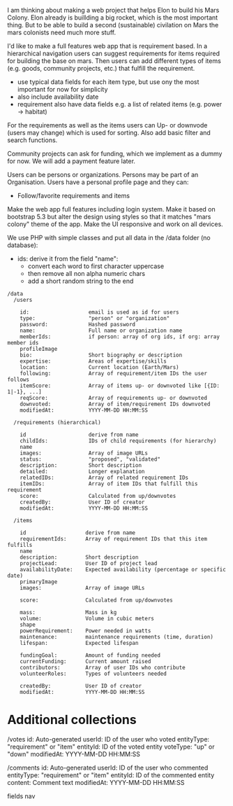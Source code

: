 
I am thinking about making a web project that helps Elon to build his Mars Colony. Elon already is buillding a big rocket, which is the most important thing. But to be able to build a second (sustainable) civilation on Mars the mars colonists need much more stuff.

I'd like to make a full features web app that is requirement based. In a hierarchical navigation users can suggest requirements for items required for building the base on mars. Then users can add different types of items (e.g. goods, community projects, etc.) that fulfill the requirement.

- use typical data fields for each item type, but use ony the most important for now for simplicity
- also include availability date
- requirement also have data fields e.g. a list of related items (e.g. power → habitat)

For the requirements as well as the items users can Up- or downvode (users may change) which is used for sorting. Also add basic filter and search functions.

Community projects can ask for funding, which we implement as a dummy for now. We will add a payment feature later.

Users can be persons or organizations. Persons may be part of an Organisation. Users have a personal profile page and they can:

- Follow/favorite requirements and items

Make the web app full features including login system. Make it based on bootstrap 5.3 but alter the design using styles so that it matches "mars colony" theme of the app. Make the UI responsive and work on all devices.

We use PHP with simple classes and put all data in the /data folder (no database):

- ids: derive it from the field "name":
  - convert each word to first character uppercase
  - then remove all non alpha numeric chars
  - add a short random string to the end

```
/data
  /users

    id:                   email is used as id for users
    type:                 "person" or "organization"
    password:             Hashed password
    name:                 Full name or organization name
    memberIds:            if person: array of org ids, if org: array member ids
    profileImage
    bio:                  Short biography or description
    expertise:            Areas of expertise/skills
    location:             Current location (Earth/Mars)
    following:            Array of requirement/item IDs the user follows
    itemScore:            Array of items up- or downvoted like [{ID: 1|-1}, ...]
    reqScore:             Array of requirements up- or downvoted
    downvoted:            Array of item/requirement IDs downvoted
    modifiedAt:           YYYY-MM-DD HH:MM:SS

  /requirements (hierarchical)

    id                    derive from name
    childIds:             IDs of child requirements (for hierarchy)
    name
    images:               Array of image URLs
    status:               "proposed", "validated"
    description:          Short description
    detailed:             Longer explanation
    relatedIDs:           Array of related requirement IDs
    itemIDs:              Array of item IDs that fulfill this requirement
    score:                Calculated from up/downvotes
    createdBy:            User ID of creator
    modifiedAt:           YYYY-MM-DD HH:MM:SS

  /items

    id                   derive from name
    requirementIds:      Array of requirement IDs that this item fulfills
    name
    description:         Short description
    projectLead:         User ID of project lead
    availabilityDate:    Expected availability (percentage or specific date)
    primaryImage
    images:              Array of image URLs

    score:               Calculated from up/downvotes

    mass:                Mass in kg
    volume:              Volume in cubic meters
    shape
    powerRequirement:    Power needed in watts
    maintenance:         maintenance requirements (time, duration)
    lifespan:            Expected lifespan

    fundingGoal:         Amount of funding needed
    currentFunding:      Current amount raised
    contributors:        Array of user IDs who contribute
    volunteerRoles:      Types of volunteers needed

    createdBy:           User ID of creator
    modifiedAt:          YYYY-MM-DD HH:MM:SS
```

  # Additional collections
  /votes
    id:                  Auto-generated
    userId:              ID of the user who voted
    entityType:          "requirement" or "item"
    entityId:            ID of the voted entity
    voteType:            "up" or "down"
    modifiedAt:          YYYY-MM-DD HH:MM:SS

  /comments
    id:                  Auto-generated
    userId:              ID of the user who commented
    entityType:          "requirement" or "item"
    entityId:            ID of the commented entity
    content:             Comment text
    modifiedAt:          YYYY-MM-DD HH:MM:SS
    
fields
nav
